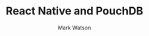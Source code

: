 ---
title:      React Native and PouchDB
headline:   Learn how to build an Offline First app using React Native and PouchDB
repo_url:   https://github.com/ibm-watson-data-lab/shopping-list-react-native-pouchdb
tutorial_url: 
type: Hybrid Mobile App
author: Mark Watson
author_url: https://github.com/markwatsonatx
---